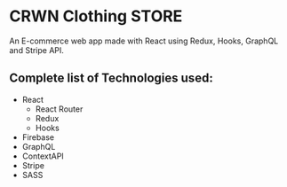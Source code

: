 # CRWN Clothing STORE

An E-commerce web app made with React using Redux, Hooks, GraphQL and Stripe API.

## Complete list of Technologies used:

- React
   * React Router
   * Redux
   * Hooks
- Firebase
- GraphQL
- ContextAPI
- Stripe
- SASS
